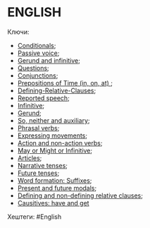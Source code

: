 
# ENGLISH #

Ключи: 
* [Conditionals](Conditionals.md);
* [Passive voice](Passive-voice);
* [Gerund and infinitive](Gerund-infinitive.md);
* [Questions](Question);
* [Conjunctions](Conjunctions);
* [Prepositions of Time (in, on, at) ](Prepositions-of-time);
* [Defining-Relative-Clauses](Defining-Relative-Clauses);
* [Reported speech](Reported-speech);
* [Infinitive](Infinitive);
* [Gerund](Gerund);
* [So, neither and auxiliary](So-neither-auxiliary);
* [Phrasal verbs](Phrasal-verbs);
* [Expressing movements](Expressing-movements);
* [Action and non-action verbs](Action-non-action);
* [May or Might or Infinitive](May-might-infinitive);
* [Articles](Articles);
* [Narrative tenses](Narrative-tenses);
* [Future tenses](Future-tenses.md);
* [Word formation: Suffixes](Suffixes);
* [Present and future modals](Present-and-future-modals);
* [Defining and non-defining relative clauses](Defining-non-defining-relative-clauses);
* [Causitives: have and get](causitives-have-get)

Хештеги: #English
